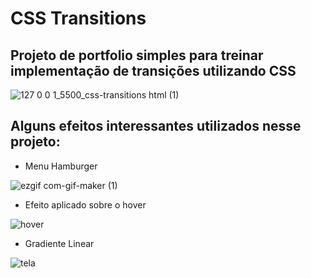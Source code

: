 # CSS Transitions
## Projeto de portfolio simples para treinar implementação de transições utilizando CSS

![127 0 0 1_5500_css-transitions html (1)](https://user-images.githubusercontent.com/102771408/169922025-b35024e9-4824-423d-b700-9756ca18d254.png)

## Alguns efeitos interessantes utilizados nesse projeto:
- Menu Hamburger

![ezgif com-gif-maker (1)](https://user-images.githubusercontent.com/102771408/169923318-2f46abab-8aa8-4863-88a8-1b468c67b0f8.gif)

- Efeito aplicado sobre o hover

![hover](https://user-images.githubusercontent.com/102771408/169924513-6a4dc8c0-58b8-4f46-b98e-4e82d3577c39.gif)


- Gradiente Linear

![tela](https://user-images.githubusercontent.com/102771408/169923870-76bea099-8a0d-4e97-8da9-85e44707d6e7.gif)
